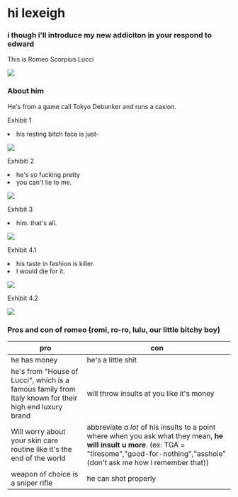 <head>
    <meta charset="utf-8">
    <meta name="author" content="Patricia Siew">
    <meta name="discription" content="a page where i go feral about romeo">
</head>

<body>
    <h1>hi lexeigh</h1>
    <h3>i though i'll introduce my new addiciton in your respond to edward</h3>
    <p>This is Romeo Scorpius Lucci</p>
</body>

<head>  
    <body>
        <div class="container">
        <img src="romi.jpg">
            <h3> About him</h3>
            <p>He's from a game call Tokyo Debunker and runs a casion.</p>
        <p>Exhibit 1</p>
            <li class="highlightedlistitem">
            his resting bitch face is just-
        <p></p>
    <img src="romi2.jpg">
        </div>
    </body>
</head>

<head>
    <body>
        <div class="container">
            <p>Exhibiti 2</p>
         <li class="highlightedListItem">
                he's so fucking pretty
            <li class="highlightedlistitem">
                you can't lie to me.
                <p></p>
            <img src="romi5.jpg">
        </div>
    </body>
</head>


<head>
    <body>
        <div class="container">
        <p>Exhibit 3</p>
        <li class="highlightedlistitem">
            him. that's all.
            <p></p>
           <img src="romi8.jpg">
        </div>
    </body>
</head>

<head>
    <body>
        <div class="container">
        <p>Exhibit 4.1</p>
        <li class="highlightedlistitem">
            his taste in fashion is killer.
        </li>
        <li class="highlightedlisteditem">
            I would die for it.
        </li>
    <p></p>
        <img src="romi6.jpg">
        </div>
    </body>
</head>

<head>
    <body>
        <div class="container">
    <p>Exhibit 4.2</p>     
        <p></p>
    <img src="romi9.jpg">
        </div>
    </body>
</head>

<head>
    <body>
        <div class="container">
 <h3>Pros and con of romeo (romi, ro-ro, lulu, our little bitchy boy)</h3>
            
|pro|con|
|---|---|
|he has money| he's a little shit|
|he's from "House of Lucci", which is a famous family from Italy known for their high end luxury brand| will throw insults at you like it's money|
|Will worry about your skin care routine like it's the end of the world| abbreviate *a lot* of his insults to a point where when you ask what they mean, **he will insult u more**. (ex: TGA = "tiresome","good-for-nothing","asshole" (don't ask me how i remember that))|
|weapon of choice is a sniper rifle| he can shot properly|

